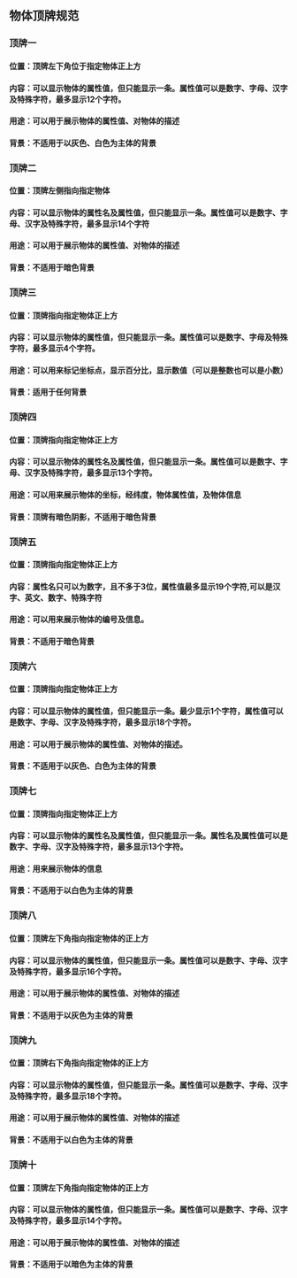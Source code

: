 <h2>物体顶牌规范</h2>
<h3>顶牌一</h3>
<h4>位置：顶牌左下角位于指定物体正上方</h4>
<h4>内容：可以显示物体的属性值，但只能显示一条。属性值可以是数字、字母、汉字及特殊字符，最多显示12个字符。</h4>
<h4>用途：可以用于展示物体的属性值、对物体的描述</h4>
<h4>背景：不适用于以灰色、白色为主体的背景</h4>

<h3>顶牌二</h3>
<h4>位置：顶牌左侧指向指定物体</h4>
<h4>内容：可以显示物体的属性名及属性值，但只能显示一条。属性值可以是数字、字母、汉字及特殊字符，最多显示14个字符</h4>
<h4>用途：可以用于展示物体的属性值、对物体的描述</h4>
<h4>背景：不适用于暗色背景</h4>

<h3>顶牌三</h3>
<h4>位置：顶牌指向指定物体正上方</h4>
<h4>内容：可以显示物体的属性值，但只能显示一条。属性值可以是数字、字母及特殊字符，最多显示4个字符。</h4>
<h4>用途：可以用来标记坐标点，显示百分比，显示数值（可以是整数也可以是小数）</h4>
<h4>背景：适用于任何背景</h4>

<h3>顶牌四</h3>
<h4>位置：顶牌指向指定物体正上方</h4>
<h4>内容：可以显示物体的属性名及属性值，但只能显示一条。属性值可以是数字、字母、汉字及特殊字符，最多显示13个字符。</h4>
<h4>用途：可以用来展示物体的坐标，经纬度，物体属性值，及物体信息</h4>
<h4>背景：顶牌有暗色阴影，不适用于暗色背景</h4>

<h3>顶牌五</h3>
<h4>位置：顶牌指向指定物体正上方</h4>
<h4>内容：属性名只可以为数字，且不多于3位，属性值最多显示19个字符,可以是汉字、英文、数字、特殊字符</h4>
<h4>用途：可以用来展示物体的编号及信息。</h4>
<h4>背景：不适用于暗色背景</h4>

<h3>顶牌六</h3>
<h4>位置：顶牌指向指定物体正上方</h4>
<h4>内容：可以显示物体的属性值，但只能显示一条。最少显示1个字符，属性值可以是数字、字母、汉字及特殊字符，最多显示18个字符。</h4>
<h4>用途：可以用于展示物体的属性值、对物体的描述。</h4>
<h4>背景：不适用于以灰色、白色为主体的背景</h4>

<h3>顶牌七</h3>
<h4>位置：顶牌指向指定物体正上方</h4>
<h4>内容：可以显示物体的属性名及属性值，但只能显示一条。属性名及属性值可以是数字、字母、汉字及特殊字符，最多显示13个字符。</h4>
<h4>用途：用来展示物体的信息</h4>
<h4>背景：不适用于以白色为主体的背景</h4>

<h3>顶牌八</h3>
<h4>位置：顶牌左下角指向指定物体的正上方</h4>
<h4>内容：可以显示物体的属性值，但只能显示一条。属性值可以是数字、字母、汉字及特殊字符，最多显示16个字符。</h4>
<h4>用途：可以用于展示物体的属性值、对物体的描述</h4>
<h4>背景：不适用于以灰色为主体的背景</h4>

<h3>顶牌九</h3>
<h4>位置：顶牌右下角指向指定物体的正上方</h4>
<h4>内容：可以显示物体的属性值，但只能显示一条。属性值可以是数字、字母、汉字及特殊字符，最多显示18个字符。</h4>
<h4>用途：可以用于展示物体的属性值、对物体的描述</h4>
<h4>背景：不适用于以白色为主体的背景</h4>

<h3>顶牌十</h3>
<h4>位置：顶牌左下角指向指定物体的正上方</h4>
<h4>内容：可以显示物体的属性值，但只能显示一条。属性值可以是数字、字母、汉字及特殊字符，最多显示14个字符。</h4>
<h4>用途：可以用于展示物体的属性值、对物体的描述</h4>
<h4>背景：不适用于以暗色为主体的背景</h4>